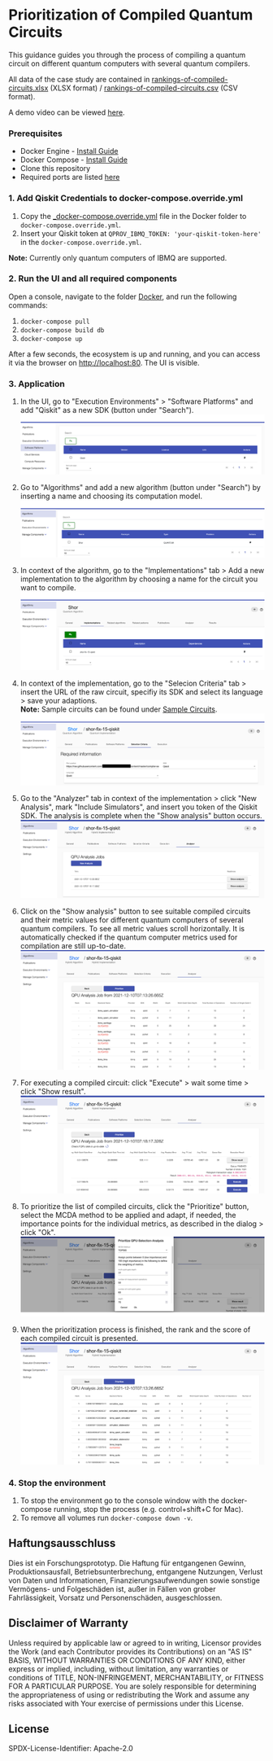 # Prioritization of Compiled Quantum Circuits

This guidance guides you through the process of compiling a quantum circuit on different quantum computers with several quantum compilers.  
  
All data of the case study are contained in [rankings-of-compiled-circuits.xlsx](./rankings-of-compiled-circuits.xlsx) (XLSX format) / [rankings-of-compiled-circuits.csv](./rankings-of-compiled-circuits.csv) (CSV format).

A demo video can be viewed [here](https://vimeo.com/656085309).

### Prerequisites
+ Docker Engine - [Install Guide](https://docs.docker.com/engine/install/)
+ Docker Compose - [Install Guide](https://docs.docker.com/compose/install/)
+ Clone this repository
+ Required ports are listed [here](./Docker/README.md)


### 1. Add Qiskit Credentials to docker-compose.override.yml
1. Copy the [_docker-compose.override.yml](./Docker/_docker-compose.override.yml) file in the Docker folder
to `docker-compose.override.yml`.
2. Insert your Qiskit token at `QPROV_IBMQ_TOKEN: 'your-qiskit-token-here'` in the `docker-compose.override.yml`.

**Note:** Currently only quantum computers of IBMQ are supported.

### 2. Run the UI and all required components
Open a console, navigate to the folder [Docker](./Docker), and run the following commands:

1. `docker-compose pull`
2. `docker-compose build db`
3. `docker-compose up`

After a few seconds, the ecosystem is up and running, and you can access it via the browser on <http://localhost:80>.
The UI is visible.

### 3. Application

1. In the UI, go to "Execution Environments" > "Software Platforms" and add "Qiskit" as a new SDK (button under "Search").
   ![alt text](./../compiler-selection/pictures/add-SDK.png "Add SDK")
  
2. Go to "Algorithms" and add a new algorithm (button under "Search") by inserting a name and choosing its computation model.
   ![alt text](./../compiler-selection/pictures/add-algorithm.png "Add algorithm")
  
3. In context of the algorithm, go to the "Implementations" tab > Add a new implementation to the algorithm by choosing a name for the circuit you want to compile.
   ![alt text](./../compiler-selection/pictures/add-implementation.png "Add implementation")
  
4. In context of the implementation, go to the "Selecion Criteria" tab > insert the URL of the raw circuit, specifiy its SDK and select its language > save your adaptions.  
   **Note:** Sample circuits can be found under [Sample Circuits](./Sample%20Circuits).
   ![alt text](./../compiler-selection/pictures/implementation-selection-criteria.png "Add selection criteria")
  
5. Go to the "Analyzer" tab in context of the implementation > click "New Analysis", mark "Include Simulators", and insert you token of the Qiskit SDK.
The analysis is complete when the "Show analysis" button occurs.
   ![alt text](./pictures/analysis-jobs.png "analysis jobs")
  
6. Click on the "Show analysis" button to see suitable compiled circuits and their metric values for different quantum computers of several quantum compilers. 
To see all metric values scroll horizontally. It is automatically checked if the quantum computer metrics used for compilation are still up-to-date.
   ![alt text](./pictures/analysis-metrics.png "analysis metrics")
  
7. For executing a compiled circuit: click "Execute" > wait some time > click "Show result".
   ![alt text](./pictures/execute-compiled-circuit.png "show execution result")
  
8. To prioritize the list of compiled circuits, click the "Prioritize" button, select the MCDA method to be applied and adapt, if needed, the importance points for the individual metrics, as described in the dialog > click "Ok".
   ![alt text](./pictures/prioritization-dialog.png "prioritization dialog")
  
9. When the prioritization process is finished, the rank and the score of each compiled circuit is presented.
   ![alt text](./pictures/prioritization-ranking.png "prioritization ranking")

### 4. Stop the environment

1. To stop the environment go to the console window with the docker-compose running, stop the process (e.g. control+shift+C for Mac).
2. To remove all volumes run `docker-compose down -v`.


## Haftungsausschluss

Dies ist ein Forschungsprototyp.
Die Haftung für entgangenen Gewinn, Produktionsausfall, Betriebsunterbrechung, entgangene Nutzungen, Verlust von Daten und Informationen, Finanzierungsaufwendungen sowie sonstige Vermögens- und Folgeschäden ist, außer in Fällen von grober Fahrlässigkeit, Vorsatz und Personenschäden, ausgeschlossen.

## Disclaimer of Warranty

Unless required by applicable law or agreed to in writing, Licensor provides the Work (and each Contributor provides its Contributions) on an "AS IS" BASIS, WITHOUT WARRANTIES OR CONDITIONS OF ANY KIND, either express or implied, including, without limitation, any warranties or conditions of TITLE, NON-INFRINGEMENT, MERCHANTABILITY, or FITNESS FOR A PARTICULAR PURPOSE.
You are solely responsible for determining the appropriateness of using or redistributing the Work and assume any risks associated with Your exercise of permissions under this License.

## License

SPDX-License-Identifier: Apache-2.0
